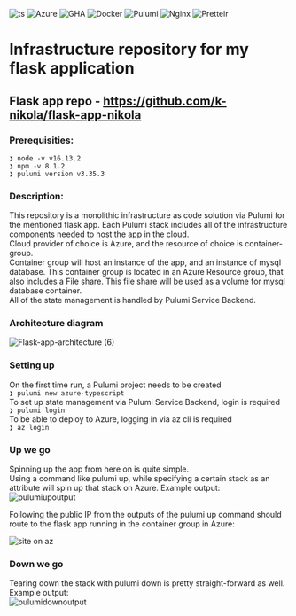 ![ts](https://img.shields.io/badge/TypeScript-007ACC?style=for-the-badge&logo=typescript&logoColor=white)
![Azure](https://img.shields.io/badge/azure-%230072C6.svg?style=for-the-badge&logo=azure-devops&logoColor=white)
![GHA](https://img.shields.io/badge/GitHub_Actions-2088FF?style=for-the-badge&logo=github-actions&logoColor=white)
![Docker](https://img.shields.io/badge/Docker-2CA5E0?style=for-the-badge&logo=docker&logoColor=white)
![Pulumi](https://camo.githubusercontent.com/0c96b8b66a7838d0dc0732c51c1653fe0da51f46d8e704e1bf197b63d25d5f46/68747470733a2f2f696d672e736869656c64732e696f2f7374617469632f76313f7374796c653d666f722d7468652d6261646765266d6573736167653d50756c756d6926636f6c6f723d384133333931266c6f676f3d50756c756d69266c6f676f436f6c6f723d464646464646266c6162656c3d)
![Nginx](https://img.shields.io/badge/Nginx-009639?style=for-the-badge&logo=nginx&logoColor=white)
![Pretteir](https://img.shields.io/badge/prettier-1A2C34?style=for-the-badge&logo=prettier&logoColor=F7BA3E)
# Infrastructure repository for my flask application

## Flask app repo - https://github.com/k-nikola/flask-app-nikola

### Prerequisities:

`❯ node -v v16.13.2` \
`❯ npm -v 8.1.2` \
`❯ pulumi version v3.35.3`

### Description:

This repository is a monolithic infrastructure as code solution via Pulumi for the mentioned flask app. Each Pulumi stack includes all of the infrastructure components needed to host the app in the cloud. \
Cloud provider of choice is Azure, and the resource of choice is container-group. \
Container group will host an instance of the app, and an instance of mysql database. This container group is located in an Azure Resource group, that also includes a File share. This file share will be used as a volume for mysql database container.\
All of the state management is handled by Pulumi Service Backend.
### Architecture diagram
![Flask-app-architecture (6)](https://user-images.githubusercontent.com/81910142/191690579-5d920a67-9969-4862-b973-c82337f9f310.png)
### Setting up

On the first time run, a Pulumi project needs to be created \
`❯ pulumi new azure-typescript`\
To set up state management via Pulumi Service Backend, login is required \
`❯ pulumi login` \
To be able to deploy to Azure, logging in via az cli is required \
`❯ az login`

### Up we go

Spinning up the app from here on is quite simple. \
Using a command like pulumi up, while specifying a certain stack as an attribute will spin up that stack on Azure.
Example output: \
![pulumiupoutput](https://user-images.githubusercontent.com/81910142/177002794-f68592f0-56ac-4a69-bd26-50b961a8d39c.JPG)

Following the public IP from the outputs of the pulumi up command should route to the flask app running in the container group in Azure:

![site on az](https://user-images.githubusercontent.com/81910142/177002791-a00a6d31-0963-403f-9656-05b82213a449.JPG)

### Down we go

Tearing down the stack with pulumi down is pretty straight-forward as well. \
Example output: \
![pulumidownoutput](https://user-images.githubusercontent.com/81910142/177002826-89180e7b-0dcc-4c1f-8b13-f98723370ee0.JPG)

